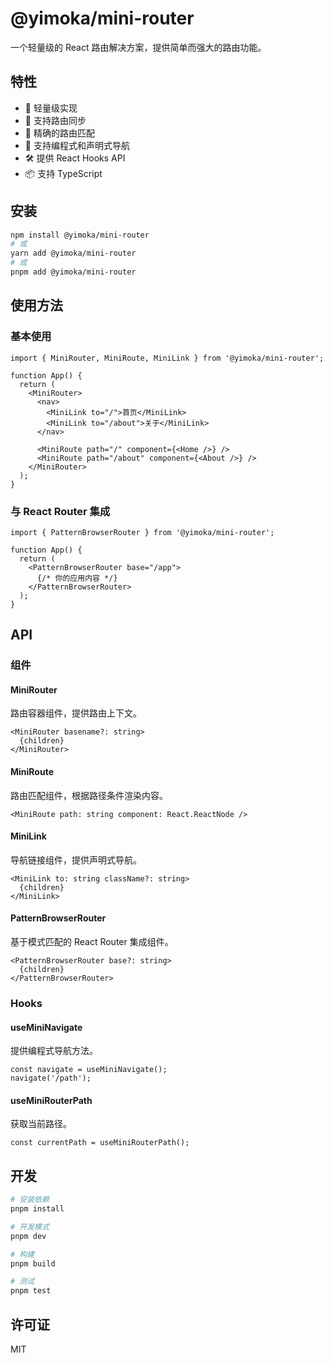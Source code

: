 # @yimoka/mini-router

一个轻量级的 React 路由解决方案，提供简单而强大的路由功能。

## 特性

- 🚀 轻量级实现
- 🔄 支持路由同步
- 🎯 精确的路由匹配
- 🔗 支持编程式和声明式导航
- 🛠 提供 React Hooks API
- 📦 支持 TypeScript

## 安装

```bash
npm install @yimoka/mini-router
# 或
yarn add @yimoka/mini-router
# 或
pnpm add @yimoka/mini-router
```

## 使用方法

### 基本使用

```tsx
import { MiniRouter, MiniRoute, MiniLink } from '@yimoka/mini-router';

function App() {
  return (
    <MiniRouter>
      <nav>
        <MiniLink to="/">首页</MiniLink>
        <MiniLink to="/about">关于</MiniLink>
      </nav>

      <MiniRoute path="/" component={<Home />} />
      <MiniRoute path="/about" component={<About />} />
    </MiniRouter>
  );
}
```

### 与 React Router 集成

```tsx
import { PatternBrowserRouter } from '@yimoka/mini-router';

function App() {
  return (
    <PatternBrowserRouter base="/app">
      {/* 你的应用内容 */}
    </PatternBrowserRouter>
  );
}
```

## API

### 组件

#### MiniRouter

路由容器组件，提供路由上下文。

```tsx
<MiniRouter basename?: string>
  {children}
</MiniRouter>
```

#### MiniRoute

路由匹配组件，根据路径条件渲染内容。

```tsx
<MiniRoute path: string component: React.ReactNode />
```

#### MiniLink

导航链接组件，提供声明式导航。

```tsx
<MiniLink to: string className?: string>
  {children}
</MiniLink>
```

#### PatternBrowserRouter

基于模式匹配的 React Router 集成组件。

```tsx
<PatternBrowserRouter base?: string>
  {children}
</PatternBrowserRouter>
```

### Hooks

#### useMiniNavigate

提供编程式导航方法。

```tsx
const navigate = useMiniNavigate();
navigate('/path');
```

#### useMiniRouterPath

获取当前路径。

```tsx
const currentPath = useMiniRouterPath();
```

## 开发

```bash
# 安装依赖
pnpm install

# 开发模式
pnpm dev

# 构建
pnpm build

# 测试
pnpm test
```

## 许可证

MIT
